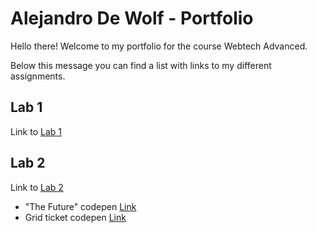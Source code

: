 # Alejandro De Wolf - Portfolio

Hello there! Welcome to my portfolio for the course Webtech Advanced.

Below this message you can find a list with links to my different assignments.

## Lab 1
Link to [Lab 1](https://github.com/AlejandroDeWolf/2imd-webtechadvanced-portfolio/tree/main/lab1%20-%20git)

## Lab 2
Link to [Lab 2](https://github.com/AlejandroDeWolf/2imd-webtechadvanced-portfolio/tree/main/lab2%20-%20grid)

* "The Future" codepen [Link](https://codepen.io/alejandrodewolf/pen/dyZgyjz)
* Grid ticket codepen [Link](https://codepen.io/alejandrodewolf/pen/PoOyoyd)
